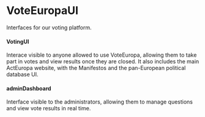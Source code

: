 
# VoteEuropaUI
Interfaces for our voting platform.

#### VotingUI
Interace visible to anyone allowed to use VoteEuropa, allowing them to take part in votes and view results once they are closed. It also includes the main ActEuropa website, with the Manifestos and the pan-European political database UI.
#### adminDashboard
Interface visible to the administrators, allowing them to manage questions and view vote results in real time.
